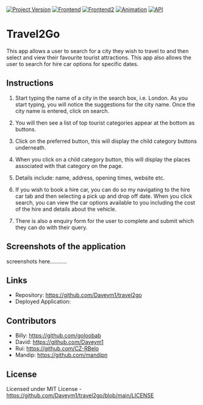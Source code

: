 [![Project Version][version-image]][version-url]
[![Frontend][Frontend-image]][Frontend-url]
[![Frontend2][Frontend2-image]][Frontend2-url]
[![Animation][Animation-image]][Animation-url]
[![API][API-image]][API-url]


# Travel2Go

This app allows a user to search for a city they wish to travel to and then select and view their favourite tourist attractions. This app also allows the user to search for
hire car options for specific dates.

## Instructions

1. Start typing the name of a city in the search box, i.e. London. As you start typing, you will notice the suggestions for the city name. Once the city name is entered, click on search.

2. You will then see a list of top tourist categories appear at the bottom as buttons.

3. Click on the preferred button, this will display the child category buttons underneath.

4. When you click on a child category button, this will display the places associated with that category on the page.

5. Details include: name, address, opening times, website etc.

6. If you wish to book a hire car, you can do so my navigating to the hire car tab and then selecting a pick up and drop off date. When you click search, you can view the car options available to you including the cost of the hire and details about the vehicle.

7. There is also a enquiry form for the user to complete and submit which they can do with their query.

## Screenshots of the application

screenshots here...........

## Links

- Repository: https://github.com/Daveym1/travel2go
- Deployed Application: 

## Contributors

- Billy: https://github.com/goloobab 
- David: https://github.com/Daveym1 
- Rui: https://github.com/CZ-RBelo 
- Mandip: https://github.com/mandipn 

## License

Licensed under MIT License - https://github.com/Daveym1/travel2go/blob/main/LICENSE


[version-image]: https://img.shields.io/badge/Version-1.0.0-brightgreen?style=for-the-badge&logo=appveyor
[version-url]: https://img.shields.io/badge/version-1.0.0-green
[Frontend-image]: https://img.shields.io/badge/Frontend-React.js-blue?style=for-the-badge&logo=appveyor
[Frontend-url]: https://img.shields.io/badge/Frontend-React.JS-blue?style=for-the-badge&logo=appveyor
[Frontend2-url]: https://img.shields.io/badge/STYLING-TAILWIND-orange?style=for-the-badge&logo=appveyor
[Frontend2-image]: https://img.shields.io/badge/STYLING-TAILWIND-orange?style=for-the-badge&logo=appveyor
[Animation-url]: https://img.shields.io/badge/ANIMATION-FRAMER%20MOTION-lightgrey?style=for-the-badge&logo=appveyor
[Animation-image]: https://img.shields.io/badge/ANIMATION-FRAMER%20MOTION-lightgrey?style=for-the-badge&logo=appveyor
[API-url]: https://img.shields.io/badge/DATA-API'S-blue?style=for-the-badge&logo=appveyor
[API-image]: https://img.shields.io/badge/DATA-API'S-blue?style=for-the-badge&logo=appveyor
